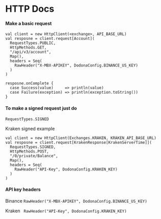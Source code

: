 # HTTP Docs
#### Make a basic request
```
val client = new HttpClient(<exchange>, API_BASE_URL)
val resposne = client.request[Account](
  RequestTypes.PUBLIC,
  HttpMethods.GET,
  "/api/v3/account",
  Map(),
  headers = Seq(
    RawHeader("X-MBX-APIKEY", DodonaConfig.BINANCE_US_KEY)
  )
)

resposne.onComplete {
  case Success(value)     => println(value)
  case Failure(exception) => println(exception.toString())
}
```
#### To make a signed request just do
```
RequestTypes.SIGNED
```
Kraken signed example
```
val client = new HttpClient(Exchanges.KRAKEN, KRAKEN_API_BASE_URL)
val resposne = client.request[KrakenResponse[KrakenServerTime]](
  RequestTypes.SIGNED,
  HttpMethods.POST,
  "/0/private/Balance",
  Map(),
  headers = Seq(
    RawHeader("API-Key", DodonaConfig.KRAKEN_KEY)
  )
)
```
#### API key headers
Binance `RawHeader("X-MBX-APIKEY", DodonaConfig.BINANCE_US_KEY)`

Kraken ` RawHeader("API-Key", DodonaConfig.KRAKEN_KEY)`